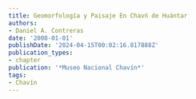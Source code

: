 ```yaml
---
title: Geomorfología y Paisaje En Chavń de Huántar
authors:
- Daniel A. Contreras
date: '2008-01-01'
publishDate: '2024-04-15T00:02:16.817888Z'
publication_types:
- chapter
publication: '*Museo Nacional Chavín*'
tags: 
- Chavín
---
```

